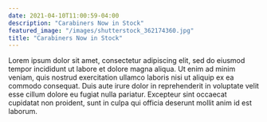 ```yaml
---
date: 2021-04-10T11:00:59-04:00
description: "Carabiners Now in Stock"
featured_image: "/images/shutterstock_362174360.jpg"
title: "Carabiners Now in Stock"
---
```


Lorem ipsum dolor sit amet, consectetur adipiscing elit, sed do eiusmod tempor incididunt ut labore et dolore magna aliqua. Ut enim ad minim veniam, quis nostrud exercitation ullamco laboris nisi ut aliquip ex ea commodo consequat. Duis aute irure dolor in reprehenderit in voluptate velit esse cillum dolore eu fugiat nulla pariatur. Excepteur sint occaecat cupidatat non proident, sunt in culpa qui officia deserunt mollit anim id est laborum.